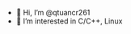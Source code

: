 - 👋 Hi, I’m @qtuancr261
- 👀 I’m interested in C/C++, Linux

<!---
qtuancr261/qtuancr261 is a ✨ special ✨ repository because its `README.md` (this file) appears on your GitHub profile.
You can click the Preview link to take a look at your changes.
--->
